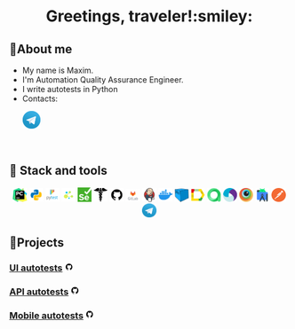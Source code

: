 <div align="center">
   <h1>
      Greetings, traveler!:smiley:
   </h1>
</div>


<!--About me-->

## :information_desk_person:About me

- My name is Maxim.
- I'm Automation Quality Assurance Engineer.
- I write autotests in Python
- Contacts:

<p>
  &#8287;&#8287;&#8287;&#8287;&#8287;
  <a href="https://t.me/Maxim_Veselov11"><img width="32px" alt="Telegram" title="Telegram" src="images/social_networks/tg.png"/></a>
  &#8287;
</p>

<!--Stack and tools-->

&#8287;&#8287;&#8287;&#8287;&#8287;

## :briefcase: Stack and tools

<p  align="center">
  <code><img width="5%" title="Pycharm" src="images/logo_stacks/pycharm.png"></code>
  <code><img width="5%" title="Python" src="images/logo_stacks/python.png"></code>
  <code><img width="5%" title="Pytest" src="images/logo_stacks/pytest.png"></code>
  <code><img width="5%" title="Selene" src="images/logo_stacks/selene.png"></code>
  <code><img width="5%" title="Selenium" src="images/logo_stacks/selenium.png"></code>
  <code><img width="5%" title="Requests" src="images/logo_stacks/requests.png"></code>
  <code><img width="5%" title="GitHub" src="images/logo_stacks/github.png"></code>
  <code><img width="5%" title="GitLab" src="images/logo_stacks/git_lab.png"></code>
  <code><img width="5%" title="Jenkins" src="images/logo_stacks/jenkins.png"></code>
  <code><img width="5%" title="Docker" src="images/logo_stacks/docker.png"></code>
  <code><img width="5%" title="Selenoid" src="images/logo_stacks/selenoid.png"></code>
  <code><img width="5%" title="Allure Report" src="images/logo_stacks/allure_report.png"></code>
  <code><img width="5%" title="Allure TestOps" src="images/logo_stacks/allure_testops.png"></code>
  <code><img width="5%" title="Appium" src="images/logo_stacks/appium.png"></code>
  <code><img width="5%" title="Browserstack" src="images/logo_stacks/browserstack.png"></code>
  <code><img width="5%" title="Android Studio" src="images/logo_stacks/android_studio.png"></code>
  <code><img width="5%" title="Postman" src="images/logo_stacks/postman.png"></code>
  <code><img width="5%" title="Telegram" src="images/logo_stacks/tg.png"></code>
</p>


<!--Projects-->

## :floppy_disk:Projects

### [UI autotests](https://github.com/Evensty/demoqa-ui-tests) <img width="3%" title="GitHub" src="images/logo_stacks/github.png">

### [API autotests](https://github.com/Evensty/petstore-api-tests) <img width="3%" title="GitHub" src="images/logo_stacks/github.png">

### [Mobile autotests](https://github.com/Evensty/wikipedia-mobile-tests) <img width="3%" title="GitHub" src="images/logo_stacks/github.png">



